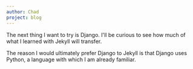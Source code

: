 ```yaml
---
author: Chad
project: blog
---
```


The next thing I want to try is Django. I'll be curious to see how much of what I learned with Jekyll will transfer.

The reason I would ultimately prefer Django to Jekyll is that Django uses Python, a language with which I am already familiar.
